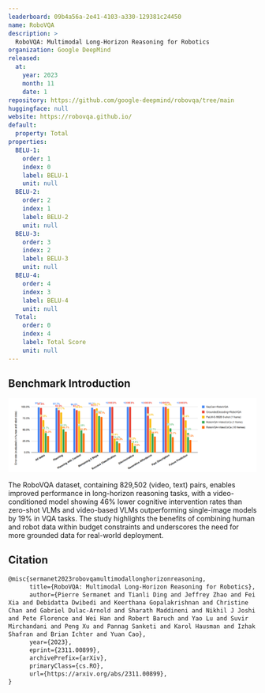 ```yaml
---
leaderboard: 09b4a56a-2e41-4103-a330-129381c24450
name: RoboVQA
description: >
  RoboVQA: Multimodal Long-Horizon Reasoning for Robotics
organization: Google DeepMind
released:
  at:
    year: 2023
    month: 11
    date: 1
repository: https://github.com/google-deepmind/robovqa/tree/main
huggingface: null
website: https://robovqa.github.io/
default:
  property: Total
properties:
  BELU-1:
    order: 1
    index: 0
    label: BELU-1
    unit: null
  BELU-2:
    order: 2
    index: 1
    label: BELU-2
    unit: null
  BELU-3:
    order: 3
    index: 2
    label: BELU-3
    unit: null
  BELU-4:
    order: 4
    index: 3
    label: BELU-4
    unit: null
  Total:
    order: 0
    index: 4
    label: Total Score
    unit: null
---
```


## Benchmark Introduction

![alt text](assets/1-1.png)

The RoboVQA dataset, containing 829,502 (video, text) pairs, enables improved performance in long-horizon reasoning tasks, with a video-conditioned model showing 46% lower cognitive intervention rates than zero-shot VLMs and video-based VLMs outperforming single-image models by 19% in VQA tasks. The study highlights the benefits of combining human and robot data within budget constraints and underscores the need for more grounded data for real-world deployment.

## Citation

```
@misc{sermanet2023robovqamultimodallonghorizonreasoning,
      title={RoboVQA: Multimodal Long-Horizon Reasoning for Robotics},
      author={Pierre Sermanet and Tianli Ding and Jeffrey Zhao and Fei Xia and Debidatta Dwibedi and Keerthana Gopalakrishnan and Christine Chan and Gabriel Dulac-Arnold and Sharath Maddineni and Nikhil J Joshi and Pete Florence and Wei Han and Robert Baruch and Yao Lu and Suvir Mirchandani and Peng Xu and Pannag Sanketi and Karol Hausman and Izhak Shafran and Brian Ichter and Yuan Cao},
      year={2023},
      eprint={2311.00899},
      archivePrefix={arXiv},
      primaryClass={cs.RO},
      url={https://arxiv.org/abs/2311.00899},
}
```
